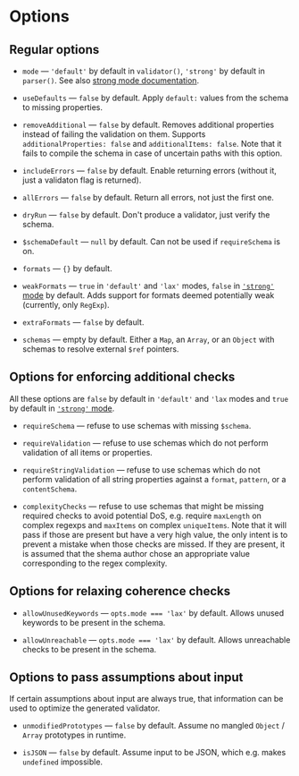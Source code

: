 # Options

## Regular options

  * `mode` — `'default'` by default in `validator()`, `'strong'` by default in `parser()`.
    See also [strong mode documentation](./Strong-mode.md).

  * `useDefaults` — `false` by default. Apply `default:` values from the schema to missing
    properties.

  * `removeAdditional` — `false` by default. Removes additional properties instead of failing the
    validation on them. Supports `additionalProperties: false` and `additionalItems: false`.
    Note that it fails to compile the schema in case of uncertain paths with this option.

  * `includeErrors` — `false` by default. Enable returning errors (without it, just a validaton flag
    is returned).

  * `allErrors` — `false` by default. Return all errors, not just the first one.

  * `dryRun` — `false` by default. Don't produce a validator, just verify the schema.

  * `$schemaDefault` — `null` by default. Can not be used if `requireSchema` is on.

  * `formats` — `{}` by default.

  * `weakFormats` — `true` in `'default'` and `'lax'` modes, `false` in
    [`'strong'` mode](./Strong-mode.md) by default.
    Adds support for formats deemed potentially weak (currently, only `RegExp`).

  * `extraFormats` — `false` by default.

  * `schemas` — empty by default. Either a `Map`, an `Array`, or an `Object` with schemas to resolve
    external `$ref` pointers.

## Options for enforcing additional checks

  All these options are `false` by default in `'default'` and `'lax` modes and `true` by default in
  [`'strong'` mode](./Strong-mode.md).

  * `requireSchema` — refuse to use schemas with missing `$schema`.

  * `requireValidation` — refuse to use schemas which do not perform validation of all items or
    properties.

  * `requireStringValidation` — refuse to use schemas which do not perform validation of all
    string properties against a `format`, `pattern`, or a `contentSchema`.

  * `complexityChecks` — refuse to use schemas that might be missing required checks to avoid
    potential DoS, e.g. require `maxLength` on complex regexps and `maxItems` on complex
    `uniqueItems`. Note that it will pass if those are present but have a very high value, the only
    intent is to prevent a mistake when those checks are missed. If they are present, it is assumed
    that the shema author chose an appropriate value corresponding to the regex complexity.

## Options for relaxing coherence checks

  * `allowUnusedKeywords` — `opts.mode === 'lax'` by default.
    Allows unused keywords to be present in the schema.

  * `allowUnreachable` — `opts.mode === 'lax'` by default.
    Allows unreachable checks to be present in the schema.

## Options to pass assumptions about input

If certain assumptions about input are always true, that information can be used to optimize the
generated validator.

  * `unmodifiedPrototypes` — `false` by default.
    Assume no mangled `Object` / `Array` prototypes in runtime.

  * `isJSON` — `false` by default.
    Assume input to be JSON, which e.g. makes `undefined` impossible.
